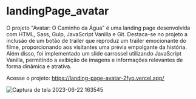 # landingPage_avatar
O projeto "Avatar: O Caminho da Água" é uma landing page desenvolvida com HTML, Sass, Gulp, JavaScript Vanilla e Git. Destaca-se no projeto a inclusão de um botão de trailer que reproduz um trailer emocionante do filme, proporcionando aos visitantes uma prévia empolgante da história. Além disso, foi implementado um slide carrossel utilizando JavaScript Vanilla, permitindo a exibição de imagens e informações relevantes de forma dinâmica e atrativa.

Acesse o projeto: https://landing-page-avatar-2fyo.vercel.app/

![Captura de tela 2023-06-22 163545](https://github.com/jooysoouzaa/landingPage_avatar/assets/126807536/b01b6aeb-c93a-4234-ad8d-0ffeb661192a)


